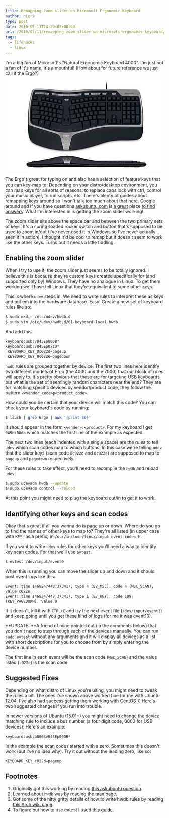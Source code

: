 ```yaml
---
title: Remapping zoom slider on Microsoft Ergonomic Keyboard
author: nicr9
type: post
date: 2016-07-11T14:39:07+00:00
url: /2016/07/11/remapping-zoom-slider-on-microsoft-ergonomic-keyboard/
tags:
  - lifehacks
  - linux
---
```


I'm a big fan of Microsoft's "Natural Ergonomic Keyboard 4000". I'm just not a fan of it's name, it's a mouthful! (How about for future reference we just call it the Ergo?)

![](/wp-content/uploads/2016/07/b112ddfc-0541-4948-a804-a7268b0cc2a7.jpg)

The Ergo's great for typing on and also has a selection of feature keys that you can key-map to. Depending on your distro/desktop environment, you can map keys for all sorts of reasons: to replace caps lock with ctrl, control your music player, to run scripts, etc. There's plenty of guides about remapping keys around so I won't talk too much about that here. Google around and if you have questions [askubuntu.com][1] is [a great][2] place [to find answers][3]. What I'm interested in is getting the zoom slider working!

The zoom slider sits above the space bar and between the two primary sets of keys. It's a spring-loaded rocker switch and button that's supposed to be used to zoom in/out (I've never used it in Windows so I've never actually seen it in action). I thought it'd be cool to remap but it doesn't seem to work like the other keys. Turns out it needs a little fiddling.

## Enabling the zoom slider

When I try to use it, the zoom slider just seems to be totally ignored. I believe this is because they're custom keys created specifically for (and supported only by) Windows. They have no analogue in Linux. To get them working we'll have tell Linux that they're equivalent to some other keys.

This is where `udev` steps in. We need to write rules to interpret these as keys and put em into the hardware database. Easy! Create a new set of keyboard rules like so:

```bash
$ sudo mkdir /etc/udev/hwdb.d
$ sudo vim /etc/udev/hwdb.d/61-keyboard-local.hwdb
```

And add this:

```
keyboard:usb:v045Ep00DB*
keyboard:usb:v045Ep071D*
 KEYBOARD_KEY_0c022d=pageup
 KEYBOARD_KEY_0c022e=pagedown
```

`hwdb` rules are grouped together by device. The first two lines here identify two different models of Ergo (the 4000 and the 7000) that our block of rules will apply to. It's pretty obvious that these are for targeting USB keyboards but what is the set of seemingly random characters near the end? They are for matching specific devices by vendor/product code, they follow the pattern `v<vendor_code>p<product_code>`.

How could you be certain that your device will match this code? You can check your keyboard's code by running:

```bash
$ lsusb | grep Ergo | awk '{print $6}'
```

It should appear in the form `<vender>:<product>`. For my keyboard I get `045e:00db` which matches the first line of the example as expected.

The next two lines (each indented with a single space) are the rules to tell `udev` which scan codes map to which buttons. In this case we're telling `udev` that the slider keys (scan code `0c022d` and `0c022e`) are supposed to map to `pageup` and `pagedown` respectively.

For these rules to take effect, you'll need to recompile the `hwdb` and reload `udev`:

```bash
$ sudo udevadm hwdb --update
$ sudo udevadm control --reload
```

At this point you might need to plug the keyboard out/in to get it to work.

## Identifying other keys and scan codes

Okay that's great if all you wanna do is page up or down. Where do you go to find the names of other keys to map to? They're all listed (in upper case with `KEY_` as a prefix) in `/usr/include/linux/input-event-codes.h`.

If you want to write `udev` rules for other keys you'll need a way to identify key scan codes. For that we'll use `evtest`.

```bash
$ evtest /dev/input/event0
```

When this is running you can move the slider up and down and it should post event logs like this:

```
Event: time 1468247448.373417, type 4 (EV_MSC), code 4 (MSC_SCAN), value c022e
Event: time 1468247448.373417, type 1 (EV_KEY), code 109 (KEY_PAGEDOWN), value 0
```

If it doesn't, kill it with `CTRL+C` and try the next event file (`/dev/input/event1`) and keep going until you get these kind of logs (for me it was event10).

**UPDATE: **A friend of mine pointed out (in the comments below) that you don't need to step through each of the devices manually. You can run `sudo evtest` without any arguments and it will display all devices as a list with short descriptions for you to choose from by simply entering the device number.

The first line in each event will be the scan code (`MSC_SCAN`) and the value listed (`c022e`) is the scan code.

## Suggested Fixes

Depending on what distro of Linux you're using, you might need to tweak the rules a bit. The ones I've shown above worked fine for me with Ubuntu 12.04. I've also had success getting them working with CentOS 7. Here's two suggested changes if you run into trouble.

In newer versions of Ubuntu (15.01+) you might need to change the device matching rule to include a bus number (a four digit code, 0003 for USB devices). Here's an example:

```
keyboard:usb:b0003v045Ep00DB*
```

In the example the scan codes started with a zero. Sometimes this doesn't work (but I've no idea why). Try it out without the leading zero, like so:

```
KEYBOARD_KEY_c022d=pageup
```

## Footnotes

  1. Originally got this working by reading [this askubuntu question][4].
  2. Learned about `hwdb` was by reading [the man page][5].
  3. Got some of the nitty gritty details of how to write hwdb rules by reading [this Arch wiki page][6].
  4. To figure out how to use evtest I used [this guide][7].

 [1]: https://askubuntu.com/
 [2]: https://askubuntu.com/questions/24916/how-do-i-remap-certain-keys-or-devices
 [3]: https://askubuntu.com/questions/296155/how-can-i-remap-keyboard-keys
 [4]: https://askubuntu.com/questions/471802/make-the-zoom-slider-of-microsoft-natural-ergonomic-keyboard-4000-and-7000-scrol
 [5]: https://www.freedesktop.org/software/systemd/man/hwdb.html
 [6]: https://wiki.archlinux.org/index.php/Map_scancodes_to_keycodes
 [7]: https://shkspr.mobi/blog/2011/12/changing-the-microsoft-4000s-zoom-keys-in-ubuntu/

